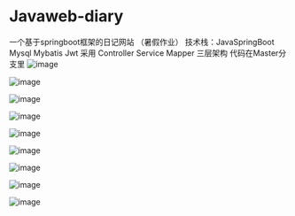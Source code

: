 # Javaweb-diary
一个基于springboot框架的日记网站 （暑假作业）
技术栈：JavaSpringBoot Mysql Mybatis Jwt
采用 Controller Service Mapper 三层架构 
代码在Master分支里
![image](https://github.com/user-attachments/assets/fb3d92fd-79ff-4ff7-a030-aff6ff14a695)

![image](https://github.com/user-attachments/assets/de189c35-1307-4fec-9f7a-764856c24509)

![image](https://github.com/user-attachments/assets/88e9f603-3061-4178-b789-a863f503978d)

![image](https://github.com/user-attachments/assets/b7a464a8-1e85-496b-be3f-efc72629ad29)

![image](https://github.com/user-attachments/assets/05e6d5ee-1303-4368-a634-59cba55fd612)

![image](https://github.com/user-attachments/assets/44c22a0d-c4b6-48af-8012-50e809cc1085)

![image](https://github.com/user-attachments/assets/b632d6f2-9dad-4d09-a109-93b3fe5c9401)

![image](https://github.com/user-attachments/assets/0d047aec-864c-4e52-98c2-875f7edfa490)

![image](https://github.com/user-attachments/assets/c6926a06-0e32-4cc6-8db5-72b87487c36c)









